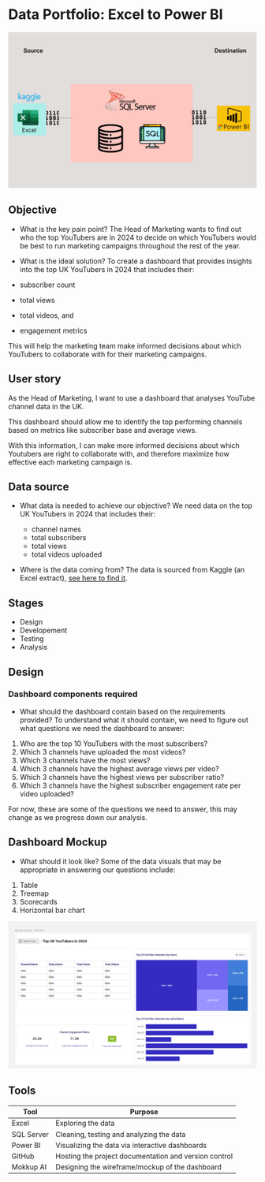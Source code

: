 # Data Portfolio: Excel to Power BI

![Kaggle-PowerBI](assets/images/kaggle_to_powerbi.gif)



## Objective
- What is the key pain point?
The Head of Marketing wants to find out who the top YouTubers are in 2024 to decide on which YouTubers would be best to run marketing campaigns throughout the rest of the year.

- What is the ideal solution?
To create a dashboard that provides insights into the top UK YouTubers in 2024 that includes their:

- subscriber count
- total views
- total videos, and
- engagement metrics

This will help the marketing team make informed decisions about which YouTubers to collaborate with for their marketing campaigns.

## User story
As the Head of Marketing, I want to use a dashboard that analyses YouTube channel data in the UK.

This dashboard should allow me to identify the top performing channels based on metrics like subscriber base and average views.

With this information, I can make more informed decisions about which Youtubers are right to collaborate with, and therefore maximize how effective each marketing campaign is.

## Data source
- What data is needed to achieve our objective?
We need data on the top UK YouTubers in 2024 that includes their:

  - channel names
  - total subscribers
  - total views
  - total videos uploaded

- Where is the data coming from? The data is sourced from Kaggle (an Excel extract), [see here to find it](https://www.kaggle.com/datasets/bhavyadhingra00020/top-100-social-media-influencers-2024-countrywise?resource=download).

## Stages
- Design
- Developement
- Testing
- Analysis

## Design
### Dashboard components required
- What should the dashboard contain based on the requirements provided?
To understand what it should contain, we need to figure out what questions we need the dashboard to answer:

1. Who are the top 10 YouTubers with the most subscribers?
2. Which 3 channels have uploaded the most videos?
3. Which 3 channels have the most views?
4. Which 3 channels have the highest average views per video?
5. Which 3 channels have the highest views per subscriber ratio?
6. Which 3 channels have the highest subscriber engagement rate per video uploaded?

For now, these are some of the questions we need to answer, this may change as we progress down our analysis.

## Dashboard Mockup
- What should it look like?
Some of the data visuals that may be appropriate in answering our questions include:

1. Table
2. Treemap
3. Scorecards
4. Horizontal bar chart

![Dashboard-Mockup](assets/images/dashboard_mockup.png)

## Tools
| Tool | Purpose |
| --- | --- |
| Excel |	Exploring the data |
| SQL Server |	Cleaning, testing and analyzing the data |
| Power BI |	Visualizing the data via interactive dashboards |
| GitHub |	Hosting the project documentation and version control |
| Mokkup AI |	Designing the wireframe/mockup of the dashboard |
